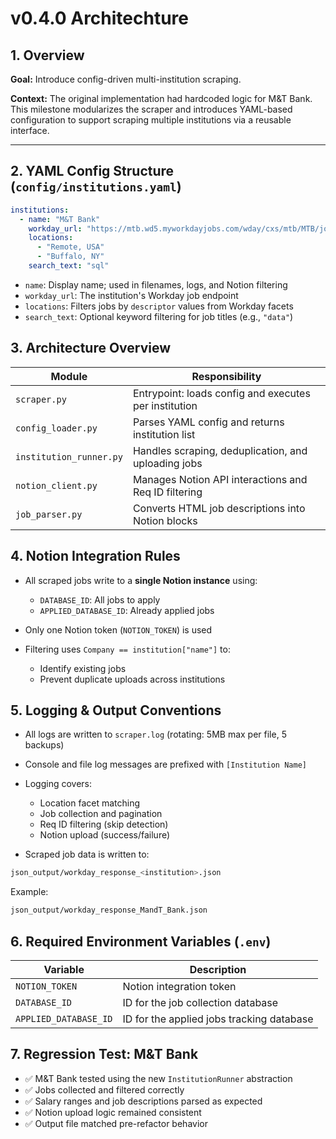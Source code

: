 # v0.4.0 Architechture

## 1. Overview

**Goal:** Introduce config-driven multi-institution scraping.

**Context:** The original implementation had hardcoded logic for M&T Bank. This milestone modularizes the scraper and introduces YAML-based configuration to support scraping multiple institutions via a reusable interface.

---

## 2. YAML Config Structure (`config/institutions.yaml`)

```yaml
institutions:
  - name: "M&T Bank"
    workday_url: "https://mtb.wd5.myworkdayjobs.com/wday/cxs/mtb/MTB/jobs"
    locations:
      - "Remote, USA"
      - "Buffalo, NY"
    search_text: "sql"
```

- `name`: Display name; used in filenames, logs, and Notion filtering
- `workday_url`: The institution's Workday job endpoint
- `locations`: Filters jobs by `descriptor` values from Workday facets
- `search_text`: Optional keyword filtering for job titles (e.g., `"data"`)

## 3. Architecture Overview

| Module                  | Responsibility                                        |
| ----------------------- | ----------------------------------------------------- |
| `scraper.py`            | Entrypoint: loads config and executes per institution |
| `config_loader.py`      | Parses YAML config and returns institution list       |
| `institution_runner.py` | Handles scraping, deduplication, and uploading jobs   |
| `notion_client.py`      | Manages Notion API interactions and Req ID filtering  |
| `job_parser.py`         | Converts HTML job descriptions into Notion blocks     |

## 4. Notion Integration Rules

- All scraped jobs write to a **single Notion instance** using:

  - `DATABASE_ID`: All jobs to apply
  - `APPLIED_DATABASE_ID`: Already applied jobs

- Only one Notion token (`NOTION_TOKEN`) is used

- Filtering uses `Company == institution["name"]` to:
  - Identify existing jobs
  - Prevent duplicate uploads across institutions

## 5. Logging & Output Conventions

- All logs are written to `scraper.log` (rotating: 5MB max per file, 5 backups)
- Console and file log messages are prefixed with `[Institution Name]`
- Logging covers:

  - Location facet matching
  - Job collection and pagination
  - Req ID filtering (skip detection)
  - Notion upload (success/failure)

- Scraped job data is written to:

```bash
json_output/workday_response_<institution>.json
```

Example:

```bash
json_output/workday_response_MandT_Bank.json
```

## 6. Required Environment Variables (`.env`)

| Variable              | Description                               |
| --------------------- | ----------------------------------------- |
| `NOTION_TOKEN`        | Notion integration token                  |
| `DATABASE_ID`         | ID for the job collection database        |
| `APPLIED_DATABASE_ID` | ID for the applied jobs tracking database |

## 7. Regression Test: M&T Bank

- ✅ M&T Bank tested using the new `InstitutionRunner` abstraction
- ✅ Jobs collected and filtered correctly
- ✅ Salary ranges and job descriptions parsed as expected
- ✅ Notion upload logic remained consistent
- ✅ Output file matched pre-refactor behavior
